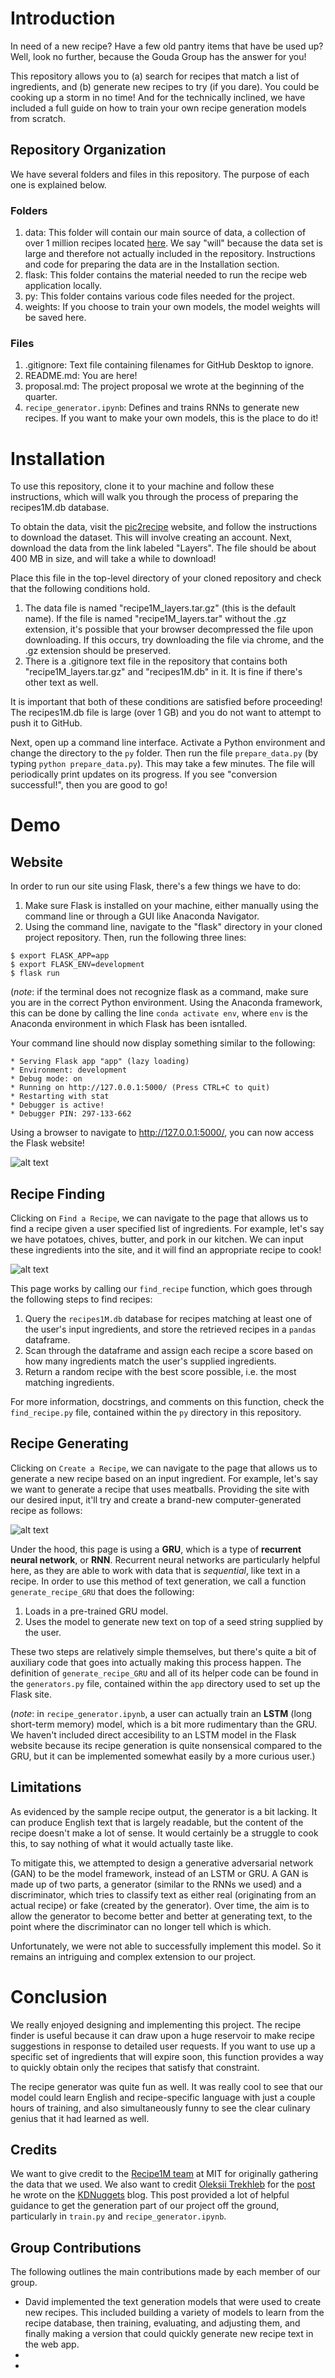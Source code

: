 # Introduction
In need of a new recipe? Have a few old pantry items that have be used up? Well, look no further, because the Gouda Group has the answer for you!

This repository allows you to (a) search for recipes that match a list of ingredients, and (b) generate new recipes to try (if you dare). You could be cooking up a storm in no time! And for the technically inclined, we have included a full guide on how to train your own recipe generation models from scratch.

## Repository Organization
We have several folders and files in this repository. The purpose of each one is explained below.
### Folders
1. data: This folder will contain our main source of data, a collection of over 1 million recipes located [here](http://im2recipe.csail.mit.edu/dataset/login/). We say "will" because the data set is large and therefore not actually included in the repository. Instructions and code for preparing the data are in the Installation section.
2. flask: This folder contains the material needed to run the recipe web application locally.
3. py: This folder contains various code files needed for the project.
4. weights: If you choose to train your own models, the model weights will be saved here.
### Files
1. .gitignore: Text file containing filenames for GitHub Desktop to ignore.
2. README.md: You are here!
4. proposal.md: The project proposal we wrote at the beginning of the quarter.
6. `recipe_generator.ipynb`: Defines and trains RNNs to generate new recipes. If you want to make your own models, this is the place to do it!

# Installation
To use this repository, clone it to your machine and follow these instructions, which will walk you through the process of preparing the recipes1M.db database.

To obtain the data, visit the [pic2recipe](http://pic2recipe.csail.mit.edu/) website, and follow the instructions to download the dataset. This will involve creating an account. Next, download the data from the link labeled "Layers". The file should be about 400 MB in size, and will take a while to download!

Place this file in the top-level directory of your cloned repository and check that the following conditions hold.
1. The data file is named "recipe1M_layers.tar.gz" (this is the default name). If the file is named "recipe1M_layers.tar" without the .gz extension, it's possible that your browser decompressed the file upon downloading. If this occurs, try downloading the file via chrome, and the .gz extension should be preserved.
2. There is a .gitignore text file in the repository that contains both "recipe1M_layers.tar.gz" and "recipes1M.db" in it. It is fine if there's other text as well.

It is important that both of these conditions are satisfied before proceeding! The recipes1M.db file is large (over 1 GB) and you do not want to attempt to push it to GitHub.

Next, open up a command line interface. Activate a Python environment and change the directory to the `py` folder. Then run the file `prepare_data.py` (by typing `python prepare_data.py`). This may take a few minutes. The file will periodically print updates on its progress. If you see "conversion successful!", then you are good to go!

# Demo

## Website

In order to run our site using Flask, there's a few things we have to do:

1. Make sure Flask is installed on your machine, either manually using the command line or through a GUI like Anaconda Navigator.
2. Using the command line, navigate to the "flask" directory in your cloned project repository. Then, run the following three lines:

```
$ export FLASK_APP=app
$ export FLASK_ENV=development
$ flask run
```

(_note_: if the terminal does not recognize flask as a command, make sure you are in the correct Python environment. Using the Anaconda framework, this can be done by calling the line `conda activate env`, where `env` is the Anaconda environment in which Flask has been isntalled.

Your command line should now display something similar to the following:

```
* Serving Flask app "app" (lazy loading)
* Environment: development
* Debug mode: on
* Running on http://127.0.0.1:5000/ (Press CTRL+C to quit)
* Restarting with stat
* Debugger is active!
* Debugger PIN: 297-133-662
```

Using a browser to navigate to http://127.0.0.1:5000/, you can now access the Flask website!

![alt text](https://github.com/davidyu8/gouda-group-project/blob/main/flask/images_for_readme/homepage.jpeg)

## Recipe Finding

Clicking on `Find a Recipe`, we can navigate to the page that allows us to find a recipe given a user specified list of ingredients. For example, let's say we have potatoes, chives, butter, and pork in our kitchen. We can input these ingredients into the site, and it will find an appropriate recipe to cook!

![alt text](https://github.com/davidyu8/gouda-group-project/blob/main/flask/images_for_readme/recipe_find.png)

This page works by calling our `find_recipe` function, which goes through the following steps to find recipes:

1. Query the `recipes1M.db` database for recipes matching at least one of the user's input ingredients, and store the retrieved recipes in a `pandas` dataframe.
2. Scan through the dataframe and assign each recipe a score based on how many ingredients match the user's supplied ingredients.
3. Return a random recipe with the best score possible, i.e. the most matching ingredients.

For more information, docstrings, and comments on this function, check the `find_recipe.py` file, contained within the `py` directory in this repository.

## Recipe Generating

Clicking on `Create a Recipe`, we can navigate to the page that allows us to generate a new recipe based on an input ingredient. For example, let's say we want to generate a recipe that uses meatballs. Providing the site with our desired input, it'll try and create a brand-new computer-generated recipe as follows:

![alt text](https://github.com/davidyu8/gouda-group-project/blob/main/flask/images_for_readme/recipe_generate.png)

Under the hood, this page is using a __GRU__, which is a type of __recurrent neural network__, or __RNN__. Recurrent neural networks are particularly helpful here, as they are able to work with data that is _sequential_, like text in a recipe. In order to use this method of text generation, we call a function `generate_recipe_GRU` that does the following:

1. Loads in a pre-trained GRU model.
2. Uses the model to generate new text on top of a seed string supplied by the user.

These two steps are relatively simple themselves, but there's quite a bit of auxiliary code that goes into actually making this process happen. The definition of `generate_recipe_GRU` and all of its helper code can be found in the `generators.py` file, contained within the `app` directory used to set up the Flask site.

(_note_: in `recipe_generator.ipynb`, a user can actually train an __LSTM__ (long short-term memory) model, which is a bit more rudimentary than the GRU. We haven't included direct accesibility to an LSTM model in the Flask website because its recipe generation is quite nonsensical compared to the GRU, but it can be implemented somewhat easily by a more curious user.)

## Limitations

As evidenced by the sample recipe output, the generator is a bit lacking. It can produce English text that is largely readable, but the content of the recipe doesn't make a lot of sense. It would certainly be a struggle to cook this, to say nothing of what it would actually taste like.

To mitigate this, we attempted to design a generative adversarial network (GAN) to be the model framework, instead of an LSTM or GRU. A GAN is made up of two parts, a generator (similar to the RNNs we used) and a discriminator, which tries to classify text as either real (originating from an actual recipe) or fake (created by the generator). Over time, the aim is to allow the generator to become better and better at generating text, to the point where the discriminator can no longer tell which is which.

Unfortunately, we were not able to successfully implement this model. So it remains an intriguing and complex extension to our project.

# Conclusion
We really enjoyed designing and implementing this project. The recipe finder is useful because it can draw upon a huge reservoir to make recipe suggestions in response to detailed user requests. If you want to use up a specific set of ingredients that will expire soon, this function provides a way to quickly obtain only the recipes that satisfy that constraint.

The recipe generator was quite fun as well. It was really cool to see that our model could learn English and recipe-specific language with just a couple hours of training, and also simultaneously funny to see the clear culinary genius that it had learned as well.

## Credits
We want to give credit to the [Recipe1M team](http://im2recipe.csail.mit.edu/) at MIT for originally gathering the data that we used. We also want to credit [Oleksii Trekhleb](https://github.com/trekhleb) for the [post](https://www.kdnuggets.com/2020/07/generating-cooking-recipes-using-tensorflow.html) he wrote on the [KDNuggets](https://www.kdnuggets.com/) blog. This post provided a lot of helpful guidance to get the generation part of our project off the ground, particularly in `train.py` and `recipe_generator.ipynb`.

## Group Contributions

The following outlines the main contributions made by each member of our group.

* David implemented the text generation models that were used to create new recipes. This included building a variety of models to learn from the recipe database, then training, evaluating, and adjusting them, and finally making a version that could quickly generate new recipe text in the web app.
* 
*
